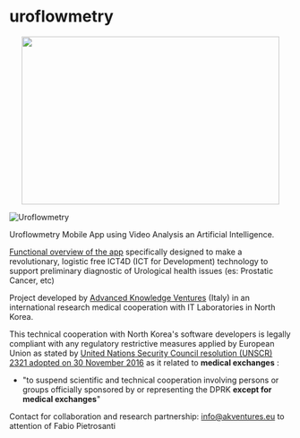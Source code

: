 # uroflowmetry

<p align="center">
  <img width="460" height="300" src="https://avatars2.githubusercontent.com/u/56993865">
</p>

![Uroflowmetry](https://avatars2.githubusercontent.com/u/56993865)

Uroflowmetry Mobile App using Video Analysis an Artificial Intelligence.

[Functional overview of the app](https://docs.google.com/presentation/d/1SuvmlXOPugkAQJiNvBRmmNra03o4eOqbB7jLbiSqh0M/edit?usp=sharing) specifically designed to make a revolutionary, logistic free ICT4D (ICT for Development) technology to support preliminary diagnostic of Urological health issues (es: Prostatic Cancer, etc)

Project developed by [Advanced Knowledge Ventures](http://www.akventures.eu) (Italy) in an international research medical cooperation with IT Laboratories in North Korea.

This technical cooperation with North Korea's software developers is legally compliant with any regulatory restrictive measures applied by European Union as stated by [United Nations Security Council resolution (UNSCR) 2321 adopted on 30 November 2016](https://www.consilium.europa.eu/en/press/press-releases/2017/02/27/north-korea-sanctions/) as it related to **medical exchanges** :

* "to suspend scientific and technical cooperation involving persons or groups officially sponsored by or representing the DPRK **except for medical exchanges**"

Contact for collaboration and research partnership: info@akventures.eu to attention of Fabio Pietrosanti
